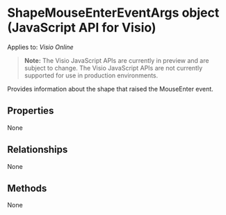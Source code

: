 # ShapeMouseEnterEventArgs object (JavaScript API for Visio)

Applies to: _Visio Online_
>**Note:** The Visio JavaScript APIs are currently in preview and are subject to change. The Visio JavaScript APIs are not currently supported for use in production environments.

Provides information about the shape that raised the MouseEnter event.

## Properties

None

## Relationships
None


## Methods
None

